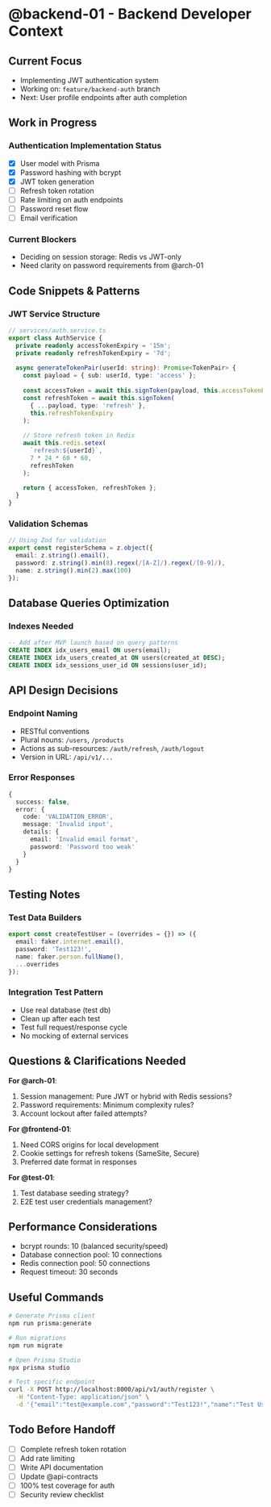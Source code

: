 # @backend-01 - Backend Developer Context

## Current Focus
- Implementing JWT authentication system
- Working on: `feature/backend-auth` branch
- Next: User profile endpoints after auth completion

## Work in Progress

### Authentication Implementation Status
- [x] User model with Prisma
- [x] Password hashing with bcrypt
- [x] JWT token generation
- [ ] Refresh token rotation
- [ ] Rate limiting on auth endpoints
- [ ] Password reset flow
- [ ] Email verification

### Current Blockers
- Deciding on session storage: Redis vs JWT-only
- Need clarity on password requirements from @arch-01

## Code Snippets & Patterns

### JWT Service Structure
```typescript
// services/auth.service.ts
export class AuthService {
  private readonly accessTokenExpiry = '15m';
  private readonly refreshTokenExpiry = '7d';
  
  async generateTokenPair(userId: string): Promise<TokenPair> {
    const payload = { sub: userId, type: 'access' };
    
    const accessToken = await this.signToken(payload, this.accessTokenExpiry);
    const refreshToken = await this.signToken(
      { ...payload, type: 'refresh' },
      this.refreshTokenExpiry
    );
    
    // Store refresh token in Redis
    await this.redis.setex(
      `refresh:${userId}`,
      7 * 24 * 60 * 60,
      refreshToken
    );
    
    return { accessToken, refreshToken };
  }
}
```

### Validation Schemas
```typescript
// Using Zod for validation
export const registerSchema = z.object({
  email: z.string().email(),
  password: z.string().min(8).regex(/[A-Z]/).regex(/[0-9]/),
  name: z.string().min(2).max(100)
});
```

## Database Queries Optimization

### Indexes Needed
```sql
-- Add after MVP launch based on query patterns
CREATE INDEX idx_users_email ON users(email);
CREATE INDEX idx_users_created_at ON users(created_at DESC);
CREATE INDEX idx_sessions_user_id ON sessions(user_id);
```

## API Design Decisions

### Endpoint Naming
- RESTful conventions
- Plural nouns: `/users`, `/products`
- Actions as sub-resources: `/auth/refresh`, `/auth/logout`
- Version in URL: `/api/v1/...`

### Error Responses
```typescript
{
  success: false,
  error: {
    code: 'VALIDATION_ERROR',
    message: 'Invalid input',
    details: {
      email: 'Invalid email format',
      password: 'Password too weak'
    }
  }
}
```

## Testing Notes

### Test Data Builders
```typescript
export const createTestUser = (overrides = {}) => ({
  email: faker.internet.email(),
  password: 'Test123!',
  name: faker.person.fullName(),
  ...overrides
});
```

### Integration Test Pattern
- Use real database (test db)
- Clean up after each test
- Test full request/response cycle
- No mocking of external services

## Questions & Clarifications Needed

**For @arch-01**:
1. Session management: Pure JWT or hybrid with Redis sessions?
2. Password requirements: Minimum complexity rules?
3. Account lockout after failed attempts?

**For @frontend-01**:
1. Need CORS origins for local development
2. Cookie settings for refresh tokens (SameSite, Secure)
3. Preferred date format in responses

**For @test-01**:
1. Test database seeding strategy?
2. E2E test user credentials management?

## Performance Considerations
- bcrypt rounds: 10 (balanced security/speed)
- Database connection pool: 10 connections
- Redis connection pool: 50 connections
- Request timeout: 30 seconds

## Useful Commands
```bash
# Generate Prisma client
npm run prisma:generate

# Run migrations
npm run migrate

# Open Prisma Studio
npx prisma studio

# Test specific endpoint
curl -X POST http://localhost:8000/api/v1/auth/register \
  -H "Content-Type: application/json" \
  -d '{"email":"test@example.com","password":"Test123!","name":"Test User"}'
```

## Todo Before Handoff
- [ ] Complete refresh token rotation
- [ ] Add rate limiting
- [ ] Write API documentation
- [ ] Update @api-contracts
- [ ] 100% test coverage for auth
- [ ] Security review checklist
